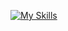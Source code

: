 [![My Skills](https://skillicons.dev/icons?i=ae,blender,docker,figma,ai,md,mysql,ps,pr,py)](https://skillicons.dev)
